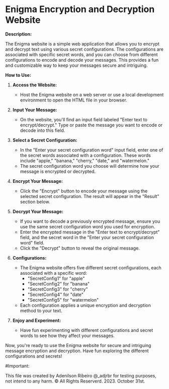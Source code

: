 # Enigma Encryption and Decryption Website

**Description:**

The Enigma website is a simple web application that allows you to encrypt and decrypt text using various secret configurations. The configurations are associated with specific secret words, and you can choose from different configurations to encode and decode your messages. This provides a fun and customizable way to keep your messages secure and intriguing.

**How to Use:**

1. **Access the Website:**
   - Host the Enigma website on a web server or use a local development environment to open the HTML file in your browser.

2. **Input Your Message:**
   - On the website, you'll find an input field labeled "Enter text to encrypt/decrypt." Type or paste the message you want to encode or decode into this field.

3. **Select a Secret Configuration:**
   - In the "Enter your secret configuration word" input field, enter one of the secret words associated with a configuration. These words include "apple," "banana," "cherry," "date," and "watermelon."
   - The secret configuration word you choose will determine how your message is encrypted or decrypted.

4. **Encrypt Your Message:**
   - Click the "Encrypt" button to encode your message using the selected secret configuration. The result will appear in the "Result" section below.

5. **Decrypt Your Message:**
   - If you want to decode a previously encrypted message, ensure you use the same secret configuration word you used for encryption.
   - Enter the encrypted message in the "Enter text to encrypt/decrypt" field, and the secret word in the "Enter your secret configuration word" field.
   - Click the "Decrypt" button to reveal the original message.

6. **Configurations:**
   - The Enigma website offers five different secret configurations, each associated with a specific word:
     - "SecretConfig1" for "apple"
     - "SecretConfig2" for "banana"
     - "SecretConfig3" for "cherry"
     - "SecretConfig4" for "date"
     - "SecretConfig5" for "watermelon"
   - Each configuration applies a unique encryption and decryption method to your text.

7. **Enjoy and Experiment:**
   - Have fun experimenting with different configurations and secret words to see how they affect your messages.

Now, you're ready to use the Enigma website for secure and intriguing message encryption and decryption. Have fun exploring the different configurations and secrets!


#Important:

This file was created by Adenilson Ribeiro @_adjrbr for testing purposes, not intend to any harm.
&copy; All Rights Reserverd. 2023. October 31st.
